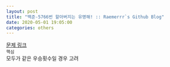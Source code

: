 ```yaml
---  
layout: post  
title: "백준-5766번 할아버지는 유명해! :: Raemerrr`s Github Blog"  
date: 2020-05-01 19:05:00  
categories: others  
---  
```

<a href="https://www.acmicpc.net/problem/5766" target="_blank">문제 링크</a>     
`핵심`  
모두가 같은 우승횟수일 경우 고려    
<script src="https://gist.github.com/Raemerrr/d09f68a5a43b59bb0d72621923d633c9.js"></script>